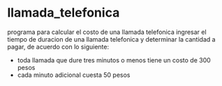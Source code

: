 # llamada_telefonica
programa para calcular el costo de una llamada telefonica
ingresar el tiempo de duracion de una llamada telefonica y determinar la cantidad a pagar, de acuerdo con lo siguiente: 
- toda llamada que dure tres minutos o menos tiene un costo de 300 pesos 
- cada minuto adicional cuesta 50 pesos 